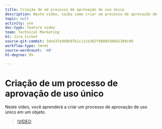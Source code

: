```yaml
---
title: Criação de um processo de aprovação de uso único
description: Neste vídeo, saiba como criar um processo de aprovação de uso único em um objeto.
topic: null
activity: use
doc-type: feature video
team: Technical Marketing
kt: Jira ticket
source-git-commit: 3ded3fe9d8b97b1c11cb382f8088930842399c98
workflow-type: tm+mt
source-wordcount: '40'
ht-degree: 0%

---
```


# Criação de um processo de aprovação de uso único

Neste vídeo, você aprenderá a criar um processo de aprovação de uso único em um objeto.

>[!VIDEO](https://video.tv.adobe.com/v/335225/?quality=12)
